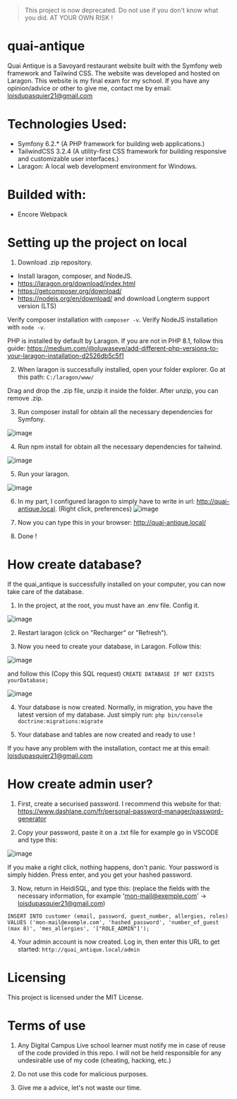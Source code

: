 > This project is now deprecated. Do not use if you don't know what you did.
> AT YOUR OWN RISK !

# quai-antique
Quai Antique is a Savoyard restaurant website built with the Symfony web framework and Tailwind CSS. The website was developed and hosted on Laragon. This website is my final exam for my school. If you have any opinion/advice or other to give me, contact me by email: loisdupasquier21@gmail.com 

# Technologies Used:
- Symfony 6.2.* (A PHP framework for building web applications.)
- TailwindCSS 3.2.4 (A utility-first CSS framework for building responsive and customizable user interfaces.)
- Laragon: A local web development environment for Windows.

# Builded with:
- Encore Webpack
 
# Setting up the project on local
1. Download .zip repository.

- Install laragon, composer, and NodeJS.
- https://laragon.org/download/index.html
- https://getcomposer.org/download/
- https://nodejs.org/en/download/ and download Longterm support version (LTS)


 Verify composer installation with `composer -v`.
 Verify NodeJS installation with `node -v`. 

 PHP is installed by default by Laragon.
 If you are not in PHP 8.1, follow this guide: https://medium.com/@oluwaseye/add-different-php-versions-to-your-laragon-installation-d2526db5c5f1

2. When laragon is successfully installed, open your folder explorer. Go at this path:
 `C:/laragon/www/`

 Drag and drop the .zip file, unzip it inside the folder. After unzip, you can remove .zip.


3. Run composer install for obtain all the necessary dependencies for Symfony.

![image](https://user-images.githubusercontent.com/58104051/220336025-ba9f2fe8-c734-475d-9095-da80cd56e35d.png)


4. Run npm install for obtain all the necessary dependencies for tailwind.

![image](https://user-images.githubusercontent.com/58104051/220336133-69e0bcca-a09c-4f6b-acef-adc07417a54c.png)


5. Run your laragon.

![image](https://user-images.githubusercontent.com/58104051/220337253-aa238652-f2b2-45cb-88d7-a8d68ffcde2c.png)


6. In my part, I configured laragon to simply have to write in url: http://quai-antique.local.
(Right click, preferences)
![image](https://user-images.githubusercontent.com/58104051/213677753-079cb3fb-48b5-405b-ab74-7290ad595240.png)

7. Now you can type this in your browser: http://quai-antique.local/

8. Done !

# How create database?
If the quai_antique is successfully installed on your computer, you can now take care of the database.

1. In the project, at the root, you must have an .env file. Config it.

![image](https://user-images.githubusercontent.com/58104051/220340407-dafa49db-8061-410f-aacd-20c843543ba0.png)

2. Restart laragon (click on "Recharger" or "Refresh").

3. Now you need to create your database, in Laragon. Follow this:

![image](https://user-images.githubusercontent.com/58104051/220366562-677343b1-01a6-4a83-9e81-f89dd768a0f5.png)


 and follow this
(Copy this SQL request) `CREATE DATABASE IF NOT EXISTS yourDatabase;`

![image](https://user-images.githubusercontent.com/58104051/220342720-1a742b82-fb0f-436b-ab57-f7c5c541ba68.png)

4. Your database is now created. Normally, in migration, you have the latest version of my database.
Just simply run:
`php bin/console doctrine:migrations:migrate`

6. Your database and tables are now created and ready to use !

If you have any problem with the installation, contact me at this email: loisdupasquier21@gmail.com

# How create admin user? 

1. First, create a securised password. I recommend this website for that: https://www.dashlane.com/fr/personal-password-manager/password-generator

2. Copy your password, paste it on a .txt file for example go in VSCODE and type this:

![image](https://user-images.githubusercontent.com/58104051/220362457-04ac5f08-f236-4274-8143-2e8cdedfbc16.png)

If you make a right click, nothing happens, don't panic. Your password is simply hidden.
Press enter, and you get your hashed password.

3. Now, return in HeidiSQL, and type this:
(replace the fields with the necessary information, for example 'mon-mail@exemple.com' -> loisdupasquier21@gmail.com)

`INSERT INTO customer (email, password, guest_number, allergies, roles) VALUES ('mon-mail@exemple.com', 'hashed_password', 'number_of_guest (max 8)', 'mes_allergies', '["ROLE_ADMIN"]');`

4. Your admin account is now created. Log in, then enter this URL to get started:
`http://quai_antique.local/admin`

# Licensing
This project is licensed under the MIT License.

# Terms of use
1. Any Digital Campus Live school learner must notify me in case of reuse of the code provided in this repo. 
I will not be held responsible for any undesirable use of my code (cheating, hacking, etc.)

2. Do not use this code for malicious purposes.

3. Give me a advice, let's not waste our time.


